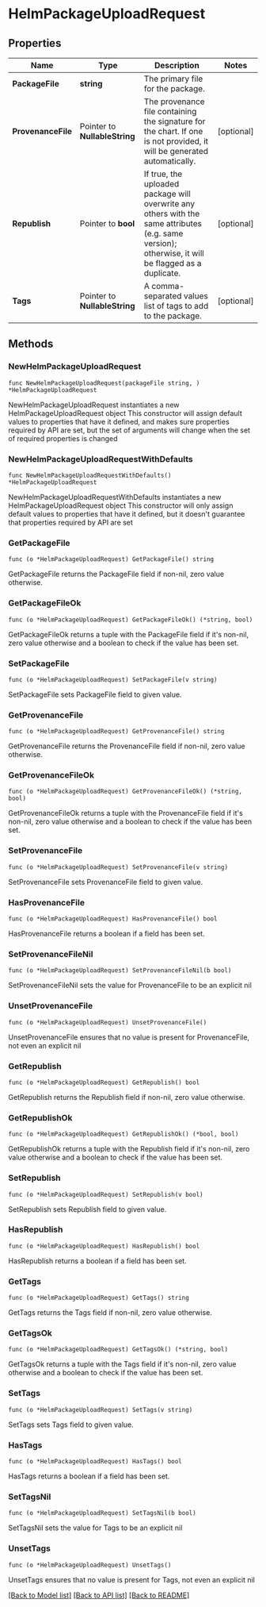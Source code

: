 # HelmPackageUploadRequest

## Properties

Name | Type | Description | Notes
------------ | ------------- | ------------- | -------------
**PackageFile** | **string** | The primary file for the package. | 
**ProvenanceFile** | Pointer to **NullableString** | The provenance file containing the signature for the chart. If one is not provided, it will be generated automatically. | [optional] 
**Republish** | Pointer to **bool** | If true, the uploaded package will overwrite any others with the same attributes (e.g. same version); otherwise, it will be flagged as a duplicate. | [optional] 
**Tags** | Pointer to **NullableString** | A comma-separated values list of tags to add to the package. | [optional] 

## Methods

### NewHelmPackageUploadRequest

`func NewHelmPackageUploadRequest(packageFile string, ) *HelmPackageUploadRequest`

NewHelmPackageUploadRequest instantiates a new HelmPackageUploadRequest object
This constructor will assign default values to properties that have it defined,
and makes sure properties required by API are set, but the set of arguments
will change when the set of required properties is changed

### NewHelmPackageUploadRequestWithDefaults

`func NewHelmPackageUploadRequestWithDefaults() *HelmPackageUploadRequest`

NewHelmPackageUploadRequestWithDefaults instantiates a new HelmPackageUploadRequest object
This constructor will only assign default values to properties that have it defined,
but it doesn't guarantee that properties required by API are set

### GetPackageFile

`func (o *HelmPackageUploadRequest) GetPackageFile() string`

GetPackageFile returns the PackageFile field if non-nil, zero value otherwise.

### GetPackageFileOk

`func (o *HelmPackageUploadRequest) GetPackageFileOk() (*string, bool)`

GetPackageFileOk returns a tuple with the PackageFile field if it's non-nil, zero value otherwise
and a boolean to check if the value has been set.

### SetPackageFile

`func (o *HelmPackageUploadRequest) SetPackageFile(v string)`

SetPackageFile sets PackageFile field to given value.


### GetProvenanceFile

`func (o *HelmPackageUploadRequest) GetProvenanceFile() string`

GetProvenanceFile returns the ProvenanceFile field if non-nil, zero value otherwise.

### GetProvenanceFileOk

`func (o *HelmPackageUploadRequest) GetProvenanceFileOk() (*string, bool)`

GetProvenanceFileOk returns a tuple with the ProvenanceFile field if it's non-nil, zero value otherwise
and a boolean to check if the value has been set.

### SetProvenanceFile

`func (o *HelmPackageUploadRequest) SetProvenanceFile(v string)`

SetProvenanceFile sets ProvenanceFile field to given value.

### HasProvenanceFile

`func (o *HelmPackageUploadRequest) HasProvenanceFile() bool`

HasProvenanceFile returns a boolean if a field has been set.

### SetProvenanceFileNil

`func (o *HelmPackageUploadRequest) SetProvenanceFileNil(b bool)`

 SetProvenanceFileNil sets the value for ProvenanceFile to be an explicit nil

### UnsetProvenanceFile
`func (o *HelmPackageUploadRequest) UnsetProvenanceFile()`

UnsetProvenanceFile ensures that no value is present for ProvenanceFile, not even an explicit nil
### GetRepublish

`func (o *HelmPackageUploadRequest) GetRepublish() bool`

GetRepublish returns the Republish field if non-nil, zero value otherwise.

### GetRepublishOk

`func (o *HelmPackageUploadRequest) GetRepublishOk() (*bool, bool)`

GetRepublishOk returns a tuple with the Republish field if it's non-nil, zero value otherwise
and a boolean to check if the value has been set.

### SetRepublish

`func (o *HelmPackageUploadRequest) SetRepublish(v bool)`

SetRepublish sets Republish field to given value.

### HasRepublish

`func (o *HelmPackageUploadRequest) HasRepublish() bool`

HasRepublish returns a boolean if a field has been set.

### GetTags

`func (o *HelmPackageUploadRequest) GetTags() string`

GetTags returns the Tags field if non-nil, zero value otherwise.

### GetTagsOk

`func (o *HelmPackageUploadRequest) GetTagsOk() (*string, bool)`

GetTagsOk returns a tuple with the Tags field if it's non-nil, zero value otherwise
and a boolean to check if the value has been set.

### SetTags

`func (o *HelmPackageUploadRequest) SetTags(v string)`

SetTags sets Tags field to given value.

### HasTags

`func (o *HelmPackageUploadRequest) HasTags() bool`

HasTags returns a boolean if a field has been set.

### SetTagsNil

`func (o *HelmPackageUploadRequest) SetTagsNil(b bool)`

 SetTagsNil sets the value for Tags to be an explicit nil

### UnsetTags
`func (o *HelmPackageUploadRequest) UnsetTags()`

UnsetTags ensures that no value is present for Tags, not even an explicit nil

[[Back to Model list]](../README.md#documentation-for-models) [[Back to API list]](../README.md#documentation-for-api-endpoints) [[Back to README]](../README.md)


